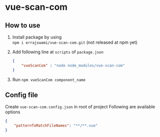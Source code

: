 # vue-scan-com

## How to use

1. Install package by using<br/>
    `npm i errajswami/vue-scan-com.git` (not released at npm yet)
2. Add following line at `scripts` of `package.json`

    ```json
    {
        "vueScanCom" : "node node_modules/vue-scan-com"
    }
    ```

3. Run `npm vueScanCom component_name`

## Config file

Create `vue-scan-com.config.json` in root of project
Following are available options

```json
{
    "patternToMatchFileNames": "**/**.vue"
}
```
